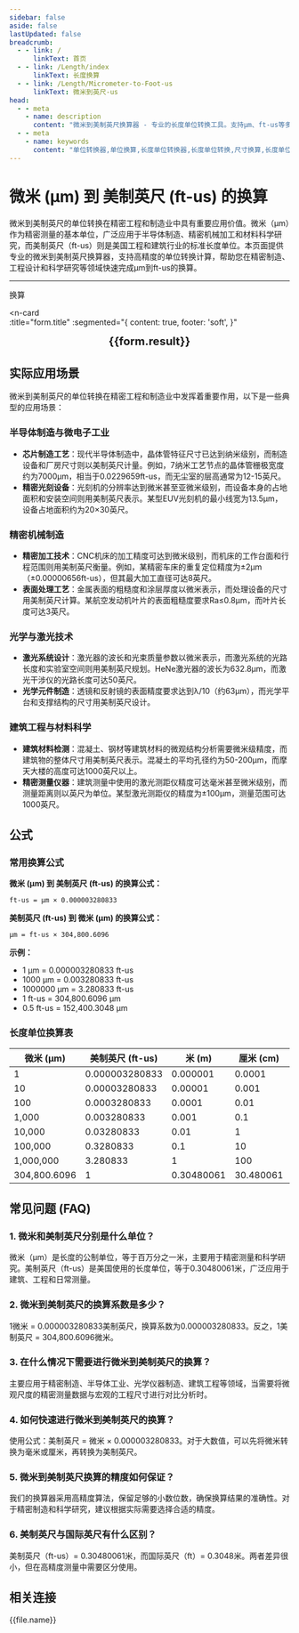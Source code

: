 ```yaml
---
sidebar: false
aside: false
lastUpdated: false
breadcrumb:
  - - link: /
      linkText: 首页
  - - link: /Length/index
      linkText: 长度换算
  - - link: /Length/Micrometer-to-Foot-us
      linkText: 微米到英尺-us
head:
  - - meta
    - name: description
      content: "微米到美制英尺换算器 - 专业的长度单位转换工具。支持μm、ft-us等多种单位换算，提供精确的微米和美制英尺换算公式及工程应用案例。"
  - - meta
    - name: keywords
      content: "单位转换器,单位换算,长度单位转换器,长度单位转换,尺寸换算,长度单位换算,长度单位换算表,微米,毫米,微米和厘米的换算,一微米,微米和米的换算,um单位,微米的单位,µm,毫米和微米的换算,micron是什么单位,分米单位,微米和米,一微米等于多少毫米,microns,um和mm换算,一毫米等于多少微米,weimi,micrometer,目数,微米的符号,μm和mm换算,微米和毫米的换算,毫米和微米,微米单位,miu,m是什么单位,um是什么单位,μm是什么单位,微米和毫米,μm,um,微米符号"
---
```

# 微米 (μm) 到 美制英尺 (ft-us) 的换算

微米到美制英尺的单位转换在精密工程和制造业中具有重要应用价值。微米（μm）作为精密测量的基本单位，广泛应用于半导体制造、精密机械加工和材料科学研究，而美制英尺（ft-us）则是美国工程和建筑行业的标准长度单位。本页面提供专业的微米到美制英尺换算器，支持高精度的单位转换计算，帮助您在精密制造、工程设计和科学研究等领域快速完成μm到ft-us的换算。

---
<script setup>
import { onMounted, reactive, inject, ref } from 'vue'
import { NButton, NForm, NFormItem, NInput, NInputNumber, NSelect, NCard, useMessage,NGrid ,NGi } from 'naive-ui'
import { defineClientComponent } from 'vitepress'
import { Length } from '../files';
const seoKey = ['单位转换器','单位换算','长度单位转换器','长度单位转换','尺寸换算','长度单位换算','长度单位换算表','微米','毫米','毫米','微米','微米','纳米','米和微米的换算','微米和厘米的换算','一微米','微米和米的换算','um单位','微米的单位','µm','毫米和微米的换算','micron是什么单位','分米单位','微米和米','一微米等于多少毫米','microns','um和mm换算','一毫米等于多少微米','weimi','micrometer','目数','微米的符号','μm和mm换算','微米和毫米的换算','毫米和微米','微米单位','miu','m是什么单位','um是什么单位','μm是什么单位','微米和毫米','μm','um','微米符号']
const convert = inject('convert')

const form = reactive({
  number: null,
  result: '',
  title:'微米 (μm) 到美制英尺 (ft-us) 的换算',
})

const convertHandler = () => {
  if (form.number !== null && !isNaN(form.number)) {
    const convertedValue = parseFloat(form.number) * 0.0000032808
    form.result = `${form.number}μm = ${convertedValue.toFixed(8)}ft-us`
  } else {
    form.result = '请输入有效的数值。'
  }
}
</script>

<n-form size="large" :model="form">
  <n-form-item label="微米 (μm)">
    <n-input-number v-model:value="form.number" placeholder="输入微米" style="width: 100%" />
  </n-form-item>
  <n-form-item>
    <n-button type="info" @click="convertHandler" block>换算</n-button>
  </n-form-item>
</n-form>

<n-card  
  :title="form.title"
  :segmented="{
    content: true,
    footer: 'soft',
  }"
>
  <div  style="text-align:center;font-size:20px;">
    <strong>{{form.result}}</strong>
  </div>
    <template #footer>
    <div>
      <span v-for="item of seoKey">{{item}}，</span>
    </div>
  </template>
</n-card>

## 实际应用场景

微米到美制英尺的单位转换在精密工程和制造业中发挥着重要作用，以下是一些典型的应用场景：

### 半导体制造与微电子工业
- **芯片制造工艺**：现代半导体制造中，晶体管特征尺寸已达到纳米级别，而制造设备和厂房尺寸则以美制英尺计量。例如，7纳米工艺节点的晶体管栅极宽度约为7000μm，相当于0.0229659ft-us，而无尘室的层高通常为12-15英尺。
- **精密光刻设备**：光刻机的分辨率达到微米甚至亚微米级别，而设备本身的占地面积和安装空间则用美制英尺表示。某型EUV光刻机的最小线宽为13.5μm，设备占地面积约为20×30英尺。

### 精密机械制造
- **精密加工技术**：CNC机床的加工精度可达到微米级别，而机床的工作台面和行程范围则用美制英尺衡量。例如，某精密车床的重复定位精度为±2μm（±0.00000656ft-us），但其最大加工直径可达8英尺。
- **表面处理工艺**：金属表面的粗糙度和涂层厚度以微米表示，而处理设备的尺寸用美制英尺计算。某航空发动机叶片的表面粗糙度要求Ra≤0.8μm，而叶片长度可达3英尺。

### 光学与激光技术
- **激光系统设计**：激光器的波长和光束质量参数以微米表示，而激光系统的光路长度和实验室空间则用美制英尺规划。HeNe激光器的波长为632.8μm，而激光干涉仪的光路长度可达50英尺。
- **光学元件制造**：透镜和反射镜的表面精度要求达到λ/10（约63μm），而光学平台和支撑结构的尺寸用美制英尺设计。

### 建筑工程与材料科学
- **建筑材料检测**：混凝土、钢材等建筑材料的微观结构分析需要微米级精度，而建筑物的整体尺寸用美制英尺表示。混凝土的平均孔径约为50-200μm，而摩天大楼的高度可达1000英尺以上。
- **精密测量仪器**：建筑测量中使用的激光测距仪精度可达毫米甚至微米级别，而测量距离则以英尺为单位。某型激光测距仪的精度为±100μm，测量范围可达1000英尺。

## 公式

### 常用换算公式

**微米 (μm) 到 美制英尺 (ft-us) 的换算公式：**

```
ft-us = μm × 0.000003280833
```

**美制英尺 (ft-us) 到 微米 (μm) 的换算公式：**

```
μm = ft-us × 304,800.6096
```

**示例：**
- 1 μm = 0.000003280833 ft-us
- 1000 μm = 0.003280833 ft-us
- 1000000 μm = 3.280833 ft-us
- 1 ft-us = 304,800.6096 μm
- 0.5 ft-us = 152,400.3048 μm

### 长度单位换算表

| 微米 (μm) | 美制英尺 (ft-us) | 米 (m) | 厘米 (cm) | 毫米 (mm) |
|-----------|------------------|---------|-----------|----------|
| 1 | 0.000003280833 | 0.000001 | 0.0001 | 0.001 |
| 10 | 0.00003280833 | 0.00001 | 0.001 | 0.01 |
| 100 | 0.0003280833 | 0.0001 | 0.01 | 0.1 |
| 1,000 | 0.003280833 | 0.001 | 0.1 | 1 |
| 10,000 | 0.03280833 | 0.01 | 1 | 10 |
| 100,000 | 0.3280833 | 0.1 | 10 | 100 |
| 1,000,000 | 3.280833 | 1 | 100 | 1,000 |
| 304,800.6096 | 1 | 0.30480061 | 30.480061 | 304.80061 |

## 常见问题 (FAQ)

### 1. 微米和美制英尺分别是什么单位？
微米（μm）是长度的公制单位，等于百万分之一米，主要用于精密测量和科学研究。美制英尺（ft-us）是美国使用的长度单位，等于0.30480061米，广泛应用于建筑、工程和日常测量。

### 2. 微米到美制英尺的换算系数是多少？
1微米 = 0.000003280833美制英尺，换算系数为0.000003280833。反之，1美制英尺 = 304,800.6096微米。

### 3. 在什么情况下需要进行微米到美制英尺的换算？
主要应用于精密制造、半导体工业、光学仪器制造、建筑工程等领域，当需要将微观尺度的精密测量数据与宏观的工程尺寸进行对比分析时。

### 4. 如何快速进行微米到美制英尺的换算？
使用公式：美制英尺 = 微米 × 0.000003280833。对于大数值，可以先将微米转换为毫米或厘米，再转换为美制英尺。

### 5. 微米到美制英尺换算的精度如何保证？
我们的换算器采用高精度算法，保留足够的小数位数，确保换算结果的准确性。对于精密制造和科学研究，建议根据实际需要选择合适的精度。

### 6. 美制英尺与国际英尺有什么区别？
美制英尺（ft-us）= 0.30480061米，而国际英尺（ft）= 0.3048米。两者差异很小，但在高精度测量中需要区分使用。

## 相关连接
<n-grid x-gap="12" :cols="2">
  <n-gi v-for="(file, index) in Length" :key="index">
    <n-button
      text
      tag="a"
      :href="file.path"
      type="info"
    >
      {{file.name}}
    </n-button>
  </n-gi>
</n-grid>